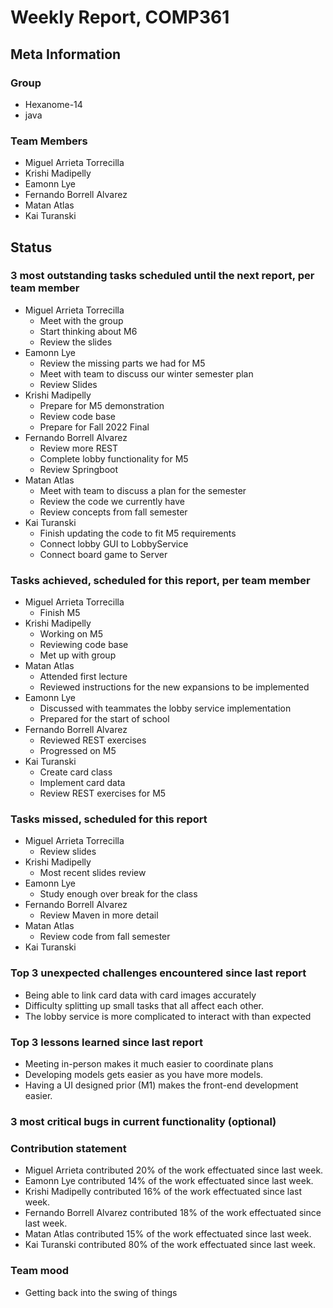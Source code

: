 # Weekly Report, COMP361

## Meta Information

### Group

- Hexanome-14
- java

### Team Members

- Miguel Arrieta Torrecilla
- Krishi Madipelly
- Eamonn Lye
- Fernando Borrell Alvarez
- Matan Atlas
- Kai Turanski

## Status

### 3 most outstanding tasks scheduled until the next report, per team member

- Miguel Arrieta Torrecilla
  - Meet with the group
  - Start thinking about M6
  - Review the slides
- Eamonn Lye
  - Review the missing parts we had for M5
  - Meet with team to discuss our winter semester plan
  - Review Slides
- Krishi Madipelly
  - Prepare for M5 demonstration
  - Review code base
  - Prepare for Fall 2022 Final
- Fernando Borrell Alvarez
  - Review more REST
  - Complete lobby functionality for M5
  - Review Springboot
- Matan Atlas
  - Meet with team to discuss a plan for the semester 
  - Review the code we currently have
  - Review concepts from fall semester
- Kai Turanski
  - Finish updating the code to fit M5 requirements
  - Connect lobby GUI to LobbyService
  - Connect board game to Server

### Tasks achieved, scheduled for this report, per team member

- Miguel Arrieta Torrecilla
  - Finish M5
- Krishi Madipelly
  - Working on M5
  - Reviewing code base
  - Met up with group
- Matan Atlas
  - Attended first lecture
  - Reviewed instructions for the new expansions to be implemented
- Eamonn Lye
  - Discussed with teammates the lobby service implementation
  - Prepared for the start of school
- Fernando Borrell Alvarez
  - Reviewed REST exercises
  - Progressed on M5
- Kai Turanski
  - Create card class
  - Implement card data
  - Review REST exercises for M5

### Tasks missed, scheduled for this report

- Miguel Arrieta Torrecilla
  - Review slides
- Krishi Madipelly
  - Most recent slides review
- Eamonn Lye
  - Study enough over break for the class
- Fernando Borrell Alvarez
  - Review Maven in more detail
- Matan Atlas
  - Review code from fall semester
- Kai Turanski

### Top 3 unexpected challenges encountered since last report

- Being able to link card data with card images accurately
- Difficulty splitting up small tasks that all affect each other.
- The lobby service is more complicated to interact with than expected

### Top 3 lessons learned since last report

- Meeting in-person makes it much easier to coordinate plans
- Developing models gets easier as you have more models.
- Having a UI designed prior (M1) makes the front-end development easier.

### 3 most critical bugs in current functionality (optional)

### Contribution statement

- Miguel Arrieta contributed 20% of the work effectuated since last week.
- Eamonn Lye contributed 14% of the work effectuated since last week.
- Krishi Madipelly contributed 16% of the work effectuated since last week.
- Fernando Borrell Alvarez contributed 18% of the work effectuated since last week.
- Matan Atlas contributed 15% of the work effectuated since last week.
- Kai Turanski contributed 80% of the work effectuated since last week.

### Team mood

- Getting back into the swing of things
